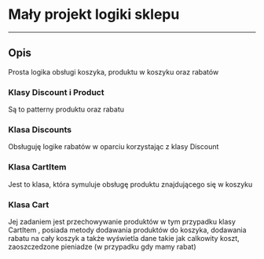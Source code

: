 # Mały projekt logiki sklepu

---

## Opis

Prosta logika obsługi koszyka, produktu w koszyku oraz rabatów

### Klasy Discount i Product

Są to patterny produktu oraz rabatu

### Klasa Discounts

Obsługuję logike rabatów w oparciu korzystając z klasy Discount

### Klasa CartItem

Jest to klasa, która symuluje obsługę produktu znajdującego się w koszyku

### Klasa Cart

Jej zadaniem jest przechowywanie produktów w tym przypadku klasy CartItem , posiada metody dodawania produktów do koszyka, dodawania rabatu na cały koszyk a także wyświetla dane takie jak calkowity koszt, zaoszczedzone pieniadze (w przypadku gdy mamy rabat)
